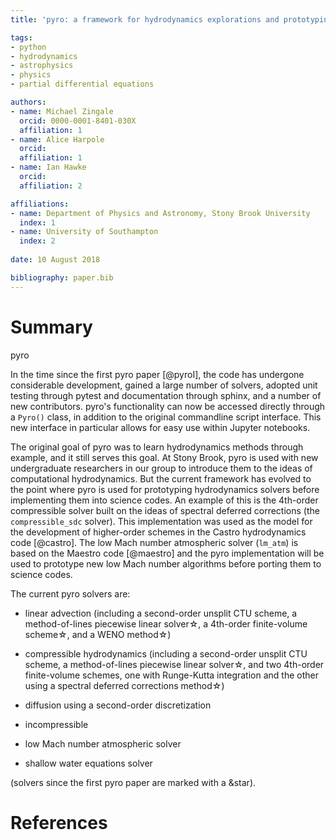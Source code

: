 ```yaml
---
title: 'pyro: a framework for hydrodynamics explorations and prototyping'

tags:
- python
- hydrodynamics
- astrophysics
- physics
- partial differential equations

authors:
- name: Michael Zingale
  orcid: 0000-0001-8401-030X
  affiliation: 1
- name: Alice Harpole
  orcid:
  affiliation: 1
- name: Ian Hawke
  orcid:
  affiliation: 2

affiliations:
- name: Department of Physics and Astronomy, Stony Brook University
  index: 1
- name: University of Southampton
  index: 2
  
date: 10 August 2018

bibliography: paper.bib
---
```


# Summary

pyro

In the time since the first pyro paper [@pyroI], the code has
undergone considerable development, gained a large number of solvers,
adopted unit testing through pytest and documentation through sphinx,
and a number of new contributors.  pyro's functionality can now
be accessed directly through a `Pyro()` class, in addition to the
original commandline script interface.  This new interface in particular
allows for easy use within Jupyter notebooks.  

The original goal of pyro was to learn hydrodynamics methods through
example, and it still serves this goal.  At Stony Brook, pyro is used
with new undergraduate researchers in our group to introduce them to
the ideas of computational hydrodynamics.  But the current framework
has evolved to the point where pyro is used for prototyping
hydrodynamics solvers before implementing them into science codes.  An
example of this is the 4th-order compressible solver built on the ideas
of spectral deferred corrections (the `compressible_sdc` solver).  This
implementation was used as the model for the development of higher-order
schemes in the Castro hydrodynamics code [@castro].  The low Mach
number atmospheric solver (`lm_atm`) is based on the Maestro code [@maestro]
and the pyro implementation will be used to prototype new low Mach number
algorithms before porting them to science codes.

The current pyro solvers are:

  * linear advection (including a second-order unsplit CTU scheme, a
    method-of-lines piecewise linear solver&star;, a 4th-order
    finite-volume scheme&star;, and a WENO method&star;)

  * compressible hydrodynamics (including a second-order unsplit CTU
    scheme, a method-of-lines piecewise linear solver&star;,
    and two 4th-order finite-volume schemes, one with Runge-Kutta
    integration and the other using a spectral deferred corrections method&star;)

  * diffusion using a second-order discretization

  * incompressible

  * low Mach number atmospheric solver

  * shallow water equations solver

(solvers since the first pyro paper are marked with a &star).


# References
